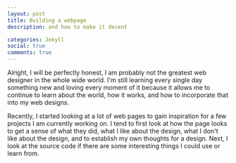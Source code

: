 ```yaml
---
layout: post
title: Building a webpage
description: and how to make it decent

categories: Jekyll
social: true
comments: true
---
```


Alright, I will be perfectly honest, I am probably not the greatest web designer in the whole wide world. I'm still learning every single day something new and loving every moment of it because it allows me to continue to learn about the world, how it works, and how to incorporate that into my web designs.

Recently, I started looking at a lot of web pages to gain inspiration for a few projects I am currently working on. I tend to first look at how the page looks to get a sense of what they did, what I like about the design, what I don't like about the design, and to establish my own thoughts for a design. Next, I look at the source code if there are some interesting things I could use or learn from.
